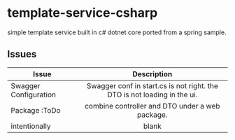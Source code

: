 # template-service-csharp
simple template service built in c# dotnet core ported from a spring sample.

## Issues

| Issue         |     Description   |
|---------------|:-----------------:|
| Swagger Configuration       | Swagger conf in start.cs is not right. the DTO is not loading in the ui.        |
| Package :ToDo              | combine controller and DTO under a web package.                  |
| intentionally | blank             |